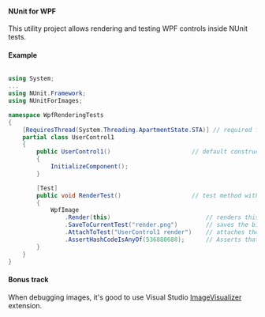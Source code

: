 ﻿
#### NUnit for WPF

This utility project allows rendering and testing WPF controls inside NUnit tests.

#### Example

```c#

using System;
...
using NUnit.Framework;
using NUnitForImages;

namespace WpfRenderingTests
{
    [RequiresThread(System.Threading.ApartmentState.STA)] // required for WPF rendering
    partial class UserControl1
    {
        public UserControl1()                       // default constructor
        {
            InitializeComponent();
        }

        [Test]        
        public void RenderTest()                    // test method within a user control's partial class
        {
            WpfImage
                .Render(this)                           // renders this WPF control to a bitmap.
                .SaveToCurrentTest("render.png")        // saves the bitmap to current test directory.
                .AttachToTest("UserControl1 render")    // attaches the saved file to the test output.
                .AssertHashCodeIsAnyOf(536880688);      // Asserts that the rendered bitmap has the right hash code. 
        }
    }
}

```


#### Bonus track

When debugging images, it's good to use Visual Studio [ImageVisualizer](https://github.com/aberus/ImageVisualizer) extension.